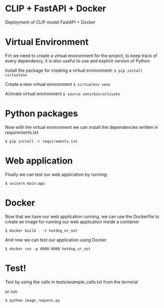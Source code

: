 # CLIP + FastAPI + Docker
Deployment of CLIP model FastAPI + Docker


# Virtual Environment

Firt we need to create a virtual environment for the project, to keep track of every dependency, it is also useful to use and explicit version of Python

Install the package for creating a virtual environment:
`$ pip install virtualenv`

Create a new virtual environment
`$ virtualenv venv`

Activate virtual environment
`$ source venv/bin/activate`

# Python packages

Now with the virtual environment we can install the dependencies written in requirements.txt

`$ pip install -r requirements.txt`


# Web application

Finally we can test our web application by running:

`$ uvicorn main:app`

# Docker

Now that we have our web application running, we can use the Dockerfile to create an image for running our web application inside a container

`$ docker build . -t hotdog_or_not`

And now we can test our application using Docker

`$ docker run -p 8000:8000 hotdog_or_not`

# Test!

Test by using the calls in tests/example_calls.txt from the terminal

or run 

`$ python image_request.py`
